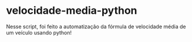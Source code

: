 # velocidade-media-python
Nesse script, foi feito a automatização da fórmula de velocidade média de um veículo usando python!
